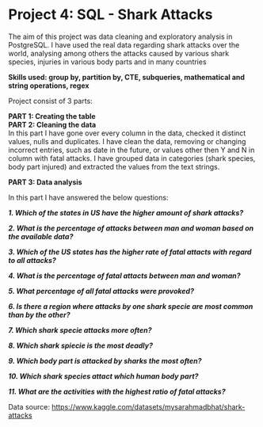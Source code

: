 # Project 4: SQL - Shark Attacks

The aim of this project was data cleaning and exploratory analysis in PostgreSQL. I have used the real data regarding shark attacks over the world, analysing among others the attacks caused by various shark species, injuries in various body parts and in many countries 

**Skills used: group by, partition by, CTE, subqueries, mathematical and string operations, regex**

Project consist of 3 parts:

**PART 1: Creating the table** \
**PART 2: Cleaning the data** \
In this part I have gone over every column in the data, checked it distinct values, nulls and duplicates. I have clean the data, removing or changing incorrect entries, such as date in the future, or values other then Y and N in column with fatal attacks.
I have grouped data in categories (shark species, body part injured) and extracted the values from the text strings.

**PART 3: Data analysis** 

In this part I have answered the below questions:

***1. Which of the states in US have the higher amount of shark attacks?***


***2. What is the percentage of attacks between man and woman based on the available data?***


***3. Which of the US states has the higher rate of fatal attacts with regard to all attacks?***


***4. What is the percentage of fatal attacts between man and woman?***


***5. What percentage of all fatal attacks were provoked?***


***6. Is there a region where attacks by one shark specie are most common than by the other?***


***7. Which shark specie attacks more often?***


***8. Which shark spiecie is the most deadly?***


***9. Which body part is attacked by sharks the most often?***


***10. Which shark species attact which human body part?***


***11. What are the activities with the highest ratio of fatal attacks?***


Data source: https://www.kaggle.com/datasets/mysarahmadbhat/shark-attacks
